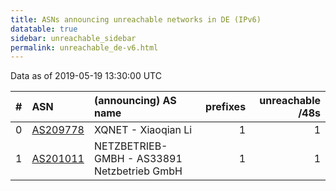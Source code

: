 ```yaml
---
title: ASNs announcing unreachable networks in DE (IPv6)
datatable: true
sidebar: unreachable_sidebar
permalink: unreachable_de-v6.html
---
```


Data as of 2019-05-19 13:30:00 UTC


<div class="datatable-begin"></div>

|   # | ASN                                      | (announcing) AS name                        |   prefixes |   unreachable /48s |
|----:|:-----------------------------------------|:--------------------------------------------|-----------:|-------------------:|
|   0 | [AS209778](unreachable_AS209778-v6.html) | XQNET - Xiaoqian Li                         |          1 |                  1 |
|   1 | [AS201011](unreachable_AS201011-v6.html) | NETZBETRIEB-GMBH - AS33891 Netzbetrieb GmbH |          1 |                  1 |

<div class="datatable-end"></div>